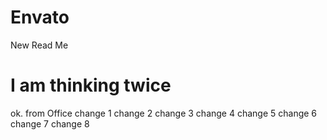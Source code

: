 # Envato
New Read Me
# I am thinking twice
ok.
from Office
change 1
change 2
change 3
change 4
change 5
change 6
change 7
change 8

